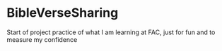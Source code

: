 # BibleVerseSharing
Start of project practice of what I am learning at FAC, just for fun and to measure my confidence

